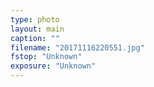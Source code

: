 ```yaml
---
type: photo
layout: main
caption: ""
filename: "20171116220551.jpg"
fstop: "Unknown"
exposure: "Unknown"
---
```

